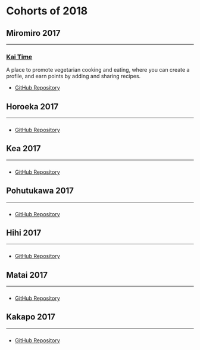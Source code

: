 # Cohorts of 2018

## Miromiro 2017
----------------

### [Kai Time](https://github.com/Kai-Time/kai-time)

A place to promote vegetarian cooking and eating, where you can create a profile, and earn points by adding and sharing recipes.

<!-- ![](images/2017/) -->

* [GitHub Repository](https://github.com/Kai-Time/kai-time)


## Horoeka 2017
--------------

### []()

<!-- description -->

<!-- ![](images/2017/) -->

* [GitHub Repository](https://github.com/horoeka-2017/)


## Kea 2017
--------------

### []()

<!-- description -->

<!-- ![](images/2017/) -->

* [GitHub Repository](https://github.com/kea-2017/)


## Pohutukawa 2017
--------------

### []()

<!-- description -->

<!-- ![](images/2017/) -->

* [GitHub Repository](https://github.com/pohutukawa-2017/)


## Hihi 2017
--------------

### []()

<!-- description -->

<!-- ![](images/2017/) -->

* [GitHub Repository](https://github.com/hihi-2017/)


## Matai 2017
-------------

### []()

<!-- description -->

<!-- ![](images/2017/) -->

* [GitHub Repository](https://github.com/matai-2018/)


## Kakapo 2017
--------------

### []()

<!-- description -->

<!-- ![](images/2017/) -->

* [GitHub Repository](https://github.com/kakapo-2017/)
